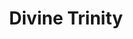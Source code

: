 ---
pid: pt12
title: Divine Trinity
location_transcription: 
coordinates: "[-75.1306735, 39.966278]"
zipcode: '19124'
gen_neighborhood: North Philadelphia
neighborhood: Juniata,Frankford,Feltonville
outside_phl: 
age: '50'
age_range: 50-59
instagram: 
image_file_name: pt_12.jpg
proposal_transcription: |-
  This country needs divine help.
  You can see videos of this drawing at //Matostruck// -Youtube
topic: Religion
topic_summary: '0'
type: Other No Form
keywords_other: 
credit: Wilfred Matos
image_labels: 
twitter: 
facebook: 
permalink: "/monuments/pt12/"
layout: item-page
---